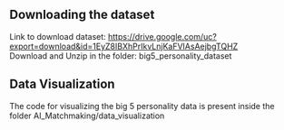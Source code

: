 ## Downloading the dataset

Link to download dataset: https://drive.google.com/uc?export=download&id=1EyZ8IBXhPrIkvLnjKaFVIAsAejbgTQHZ
\
Download and Unzip in the folder: big5_personality_dataset

## Data Visualization
The code for visualizing the big 5 personality data is present inside the folder AI_Matchmaking/data_visualization
